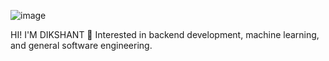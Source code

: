 ![image](https://user-images.githubusercontent.com/78256845/206919885-120a26e2-b9c4-40f7-a250-5c0d3ca697f6.png)

HI! I'M DIKSHANT
💼 Interested in backend development, machine learning, and general software engineering.
